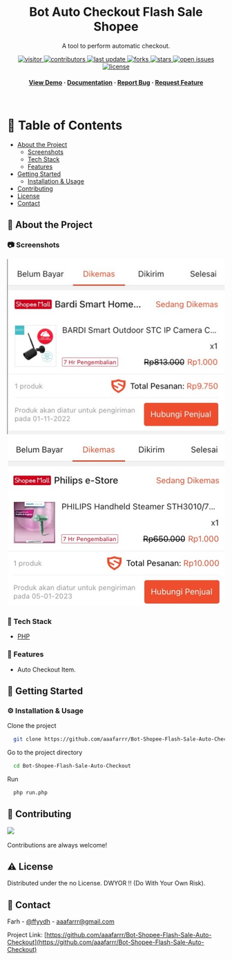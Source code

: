 <div align="center">

  <!-- <img src="assets/logo.png" alt="logo" width="200" height="auto" /> -->
  <h1>Bot Auto Checkout Flash Sale Shopee</h1>
  
  <p>
    A tool to perform automatic checkout.
  </p>
  
<!-- Badges -->
  <p>
    <a href="https://visitor-badge.glitch.me/badge?page_id=aaafarrr/Bot-Shopee-Flash-Sale-Auto-Checkout">
      <img src="https://visitor-badge.glitch.me/badge?page_id=aaafarrr/Bot-Shopee-Flash-Sale-Auto-Checkout" alt="visitor" />
    </a>
    <a href="https://github.com/aaafarrr/Bot-Shopee-Flash-Sale-Auto-Checkoutgraphs/contributors">
      <img src="https://img.shields.io/github/contributors/aaafarrr/Bot-Shopee-Flash-Sale-Auto-Checkout" alt="contributors" />
    </a>
    <a href="">
      <img src="https://img.shields.io/github/last-commit/aaafarrr/Bot-Shopee-Flash-Sale-Auto-Checkout" alt="last update" />
    </a>
    <a href="https://github.com/aaafarrr/Bot-Shopee-Flash-Sale-Auto-Checkoutnetwork/members">
      <img src="https://img.shields.io/github/forks/aaafarrr/Bot-Shopee-Flash-Sale-Auto-Checkout" alt="forks" />
    </a>
    <a href="https://github.com/aaafarrr/Bot-Shopee-Flash-Sale-Auto-Checkoutstargazers">
      <img src="https://img.shields.io/github/stars/aaafarrr/Bot-Shopee-Flash-Sale-Auto-Checkout" alt="stars" />
    </a>
    <a href="https://github.com/aaafarrr/Bot-Shopee-Flash-Sale-Auto-Checkoutissues/">
      <img src="https://img.shields.io/github/issues/aaafarrr/Bot-Shopee-Flash-Sale-Auto-Checkout" alt="open issues" />
    </a>
    <a href="https://github.com/aaafarrr/Bot-Shopee-Flash-Sale-Auto-Checkoutblob/master/LICENSE">
      <img src="https://img.shields.io/github/license/aaafarrr/Bot-Shopee-Flash-Sale-Auto-Checkout.svg" alt="license" />
    </a>
  </p>
   
  <h4>
    <a href="https://github.com/aaafarrr/Bot-Shopee-Flash-Sale-Auto-Checkout">View Demo</a>
    <span> · </span>
    <a href="https://github.com/aaafarrr/Bot-Shopee-Flash-Sale-Auto-Checkout">Documentation</a>
    <span> · </span>
    <a href="https://github.com/aaafarrr/Bot-Shopee-Flash-Sale-Auto-Checkoutissues/">Report Bug</a>
    <span> · </span>
    <a href="https://github.com/aaafarrr/Bot-Shopee-Flash-Sale-Auto-Checkoutissues/">Request Feature</a>
  </h4>
</div>

<br />

<!-- Table of Contents -->
# :notebook_with_decorative_cover: Table of Contents

- [About the Project](#star2-about-the-project)
  * [Screenshots](#camera-screenshots)
  * [Tech Stack](#space_invader-tech-stack)
  * [Features](#dart-features)
- [Getting Started](#toolbox-getting-started)
  * [Installation & Usage](#gear-installation)
- [Contributing](#wave-contributing)
- [License](#warning-license)
- [Contact](#handshake-contact)

  

<!-- About the Project -->
## :star2: About the Project


<!-- Screenshots -->
### :camera: Screenshots

<div align="center"> 
  <img src="https://raw.githubusercontent.com/aaafarrr/Bot-Shopee-Flash-Sale-Auto-Checkout/main/CCTV.jpeg" alt="screenshot" />
  <img src="https://raw.githubusercontent.com/aaafarrr/Bot-Shopee-Flash-Sale-Auto-Checkout/main/Steamer.jpeg" alt="screenshot" />
</div>


<!-- TechStack -->
### :space_invader: Tech Stack

- [PHP](https://www.php.net/)

<!-- Features -->
### :dart: Features

- Auto Checkout Item.

<!-- Getting Started -->
## 	:toolbox: Getting Started

<!-- Installation -->
### :gear: Installation & Usage

Clone the project

```bash
  git clone https://github.com/aaafarrr/Bot-Shopee-Flash-Sale-Auto-Checkout.git
```

Go to the project directory

```bash
  cd Bot-Shopee-Flash-Sale-Auto-Checkout
```

Run 

```bash
  php run.php
```

<!-- Contributing -->
## :wave: Contributing

<a href="https://github.com/aaafarrr/Bot-Shopee-Flash-Sale-Auto-Checkoutgraphs/contributors">
  <img src="https://contrib.rocks/image?repo=aaafarrr/Bot-Shopee-Flash-Sale-Auto-Checkout" />
</a>

Contributions are always welcome!


<!-- License -->
## :warning: License

Distributed under the no License. DWYOR !! (Do With Your Own Risk).


<!-- Contact -->
## :handshake: Contact

Farh - [@ffyydh](https://www.instagram.com/ffyydh/) - aaafarrr@gmail.com

Project Link: [https://github.com/aaafarrr/Bot-Shopee-Flash-Sale-Auto-Checkout](https://github.com/aaafarrr/Bot-Shopee-Flash-Sale-Auto-Checkout)